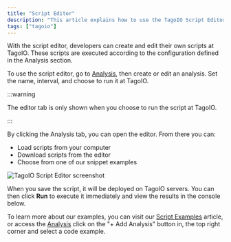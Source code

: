 ```yaml
---
title: "Script Editor"
description: "This article explains how to use the TagoIO Script Editor to create, edit, and run analysis scripts. It covers where to access the editor, key editor options (name, interval, run location), loading snippets or files, and shows a sample \"Hello World\" script."
tags: ["tagoio"]
---
```

With the script editor, developers can create and edit their own scripts at TagoIO. These scripts are executed according to the configuration defined in the Analysis section.

To use the script editor, go to [Analysis](/docs/tagoio/analysis/), then create or edit an analysis. Set the name, interval, and choose to run it at TagoIO.

:::warning

The editor tab is only shown when you choose to run the script at TagoIO.

:::

By clicking the Analysis tab, you can open the editor. From there you can:
- Load scripts from your computer
- Download scripts from the editor
- Choose from one of our snippet examples

![TagoIO Script Editor screenshot](/docs_imagem/tagoio/script-editor-2.png)

When you save the script, it will be deployed on TagoIO servers. You can then click **Run** to execute it immediately and view the results in the console below.

To learn more about our examples, you can visit our [Script Examples](/tagoio/analysis/script-examples.md) article, or access the [Analysis](https://admin.tago.io/analysis) click on the "+ Add Analysis" button in, the top right corner and select a code example.

